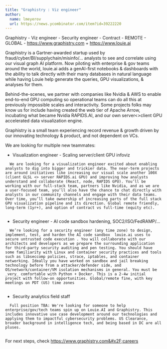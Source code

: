 ```yaml
---
title: "Graphistry : Viz engineer"
author:
  name: lmeyerov
  url: https://news.ycombinator.com/item?id=39222220
---
```

Graphistry - Viz engineer - Security engineer - Contract - REMOTE - GLOBAL - <a href="https:&#x2F;&#x2F;www.graphistry.com" rel="nofollow">https:&#x2F;&#x2F;www.graphistry.com</a> + <a href="https:&#x2F;&#x2F;www.louie.ai" rel="nofollow">https:&#x2F;&#x2F;www.louie.ai</a>

Graphistry is a Gartner-awarded startup used by fraud&#x2F;cyber&#x2F;BI&#x2F;supplychain&#x2F;misinfo&#x2F;... analysts to see and correlate using our visual graph AI platform. Now piloting with enterprise &amp; gov teams around the world, louie.ai adds a genAI-first notebooks &amp; dashboards with the ability to talk directly with their many databases in natural language while having Louie help generate the queries, GPU visualizations, &amp; analyses for them.

Behind-the-scenes, we partner with companies like Nvidia &amp; AWS to enable end-to-end GPU computing so operational teams can do all this at previously impossible scales and interactivity. Some projects folks may know us for include having created the web tier of Apache Arrow, incubating what became Nvidia RAPIDS.AI, and our own server&lt;&gt;client GPU accelerated data visualization engine.

Graphistry is a small team experiencing record revenue &amp; growth driven by our innovating technology &amp; product, and not dependent on VCs.

We are looking for multiple new teammates:

- Visualization engineer - Scaling server&#x2F;client GPU infoviz

<pre><code>  We are looking for a visualization engineer excited about enabling analysts to dig into bigger and trickier data. The near-term projects are around initiatives like increasing our visual scale another 100X (client GLSL &lt;&gt; server RAPIDS.ai GPU) and improving how analysts understand and collaborate (React, node, RAPIDS GPU). You’ll be working with our full-stack team, partners like Nvidia, and as we are a user-focused team, you’ll also have the chance to chat directly with analysts in our community channels and engage with their data teams. Over time, you’ll take ownership of increasing parts of the full stack GPU visualization pipeline and its direction. Global remote friendly, long-term (1yr+), and option of contract vs full-time (equity etc).

</code></pre>
- Security engineer - AI code sandbox hardening, SOC2&#x2F;ISO&#x2F;FedRAMP&#x2F;...

<pre><code>  We’re looking for a security engineer (any time zone) to design, implement, test, and harden the AI code sandbox  louie.ai uses to secure untrusted code execution . You will collaborate with our architects and developers as we prepare the surrounding application for third-party security auditing and pen testing. You should have some familiarity with Linux and container security practices and tools such as libseccomp policies, strace, iptables, and container networking. Ideally you have worked on sandbox and jail breaking technology before from a attacker&#x2F;defender side, and OS&#x2F;network&#x2F;container&#x2F;VM isolation mechanisms in general. You must be _very_ comfortable with Python + Docker. This is a 2-4w initial project with follow-on opportunities. Global&#x2F;remote fine, with key meetings on PDT (US) time zones

</code></pre>
- Security analytics field staff

<pre><code>  Full position TBA: We&#x27;re looking for someone to help enterprise&#x2F;gov&#x2F;tech teams spin up on Louie.AI and Graphistry. This includes innovative use case development around our technologies and applying them to impactful cybersecurity problems. US Clearance, broader background in intelligence tech, and being based in DC are all pluses.

</code></pre>
For next steps, check <a href="https:&#x2F;&#x2F;www.graphistry.com&#x2F;careers" rel="nofollow">https:&#x2F;&#x2F;www.graphistry.com&#x2F;careers</a>
